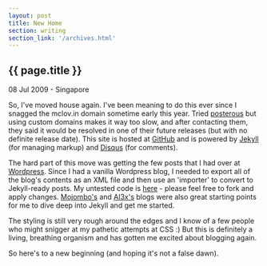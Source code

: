 ```yaml
--- 
layout: post
title: New Home
section: writing
section_link: '/archives.html'
---
```


## {{ page.title }}

08 Jul 2009 - Singapore

So, I've moved house again. I've been meaning to do this ever since I snagged the mclov.in domain sometime early this year. Tried [posterous](http://posterous.com) but using custom domains makes it way too slow, and after contacting them, they said it would be resolved in one of their future releases (but with no definite release date). This site is hosted at [GitHub](http://www.github.com) and is powered by [Jekyll](http://wiki.github.com/mojombo/jekyll) (for managing markup) and [Disqus](http://www.disqus.com) (for comments).  

The hard part of this move was getting the few posts that I had over at [Wordpress](http://mclovindoesruby.wordpress.com). Since I had a vanilla Wordpress blog, I needed to export all of the blog's contents as an XML file and then use an 'importer' to convert to Jekyll-ready posts. My untested code is [here](http://github.com/arunthampi/jekyll/tree/master) - please feel free to fork and apply changes. [Mojombo's](http://github.com/mojombo/mojombo.github.com) and [Al3x's](http://github.com/al3x/al3x.github.com) blogs were also great starting points for me to dive deep into Jekyll and get me started.

The styling is still very rough around the edges and I know of a few people who might snigger at my pathetic attempts at CSS :) But this is definitely a living, breathing organism and has gotten me excited about blogging again.

So here's to a new beginning (and hoping it's not a false dawn).
